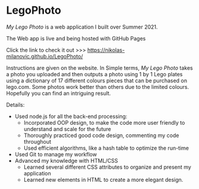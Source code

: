 # LegoPhoto
*My Lego Photo* is a web application I built over Summer 2021.

The Web app is live and being hosted with GitHub Pages

Click the link to check it out >>> https://nikolas-milanovic.github.io/LegoPhoto/

Instructions are given on the website. In Simple terms, *My Lego Photo* takes a photo you uploaded and then outputs a photo using 1 by 1 Lego plates using a dictionary of 17 different colours pieces that can be purchased on lego.com. Some photos work better than others due to the limited colours. Hopefully you can find an intriguing result. 

Details:
* Used node.js for all the back-end processing:
  - Incorporated OOP design, to make the code more user friendly to understand and scale for the future <br>
  - Thoroughly practiced good code design, commenting my code throughout <br>
  - Used efficient algorithms, like a hash table to optimize the run-time
* Used Git to manage my workflow
* Advanced my knowledge with HTML/CSS
  - Learned several different CSS attributes to organize and present my application <br>
  - Learned new elements in HTML to create a more elegant design. 
